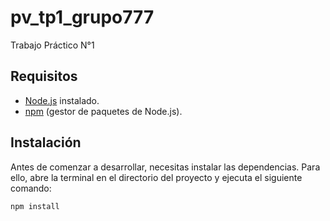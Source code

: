 # pv_tp1_grupo777

Trabajo Práctico N°1

## Requisitos

- [Node.js](https://nodejs.org) instalado.
- [npm](https://www.npmjs.com) (gestor de paquetes de Node.js).

## Instalación

Antes de comenzar a desarrollar, necesitas instalar las dependencias. Para ello,
abre la terminal en el directorio del proyecto y ejecuta el siguiente comando:

```bash
npm install
```
